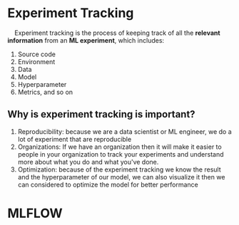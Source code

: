 # Experiment Tracking

&nbsp;&nbsp;&nbsp;&nbsp;Experiment tracking is the process of keeping track of all the **relevant information** from an **ML experiment**, which includes:

1. Source code
2. Environment
3. Data
4. Model
5. Hyperparameter
6. Metrics, and so on

## Why is experiment tracking is important?

1. Reproducibility: because we are a data scientist or ML engineer, we do a lot of experiment that are reproducible 
2. Organizations: If we have an organization then it will make it easier to people in your organization to track your experiments and understand more about what you do and what you've done.
3. Optimization: because of the experiment tracking we know the result and the hyperparameter of our model, we can also visualize it then we can considered to optimize the model for better performance

# MLFLOW

